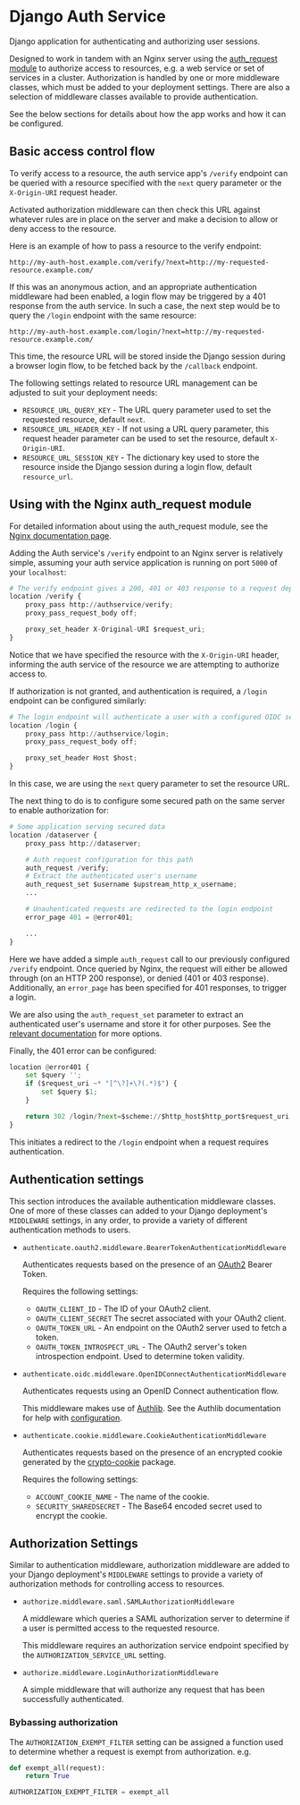 # Django Auth Service

Django application for authenticating and authorizing user sessions.

Designed to work in tandem with an Nginx server using the [auth_request module](http://nginx.org/en/docs/http/ngx_http_auth_request_module.html)
to authorize access to resources, e.g. a web service or set of services in a cluster.
Authorization is handled by one or more middleware classes, which must be added to your deployment settings.
There are also a selection of middleware classes available to provide authentication.

See the below sections for details about how the app works and how it can be configured.

## Basic access control flow

To verify access to a resource, the auth service app's `/verify` endpoint can be queried with a resource specified
with the `next` query parameter or the `X-Origin-URI` request header.

Activated authorization middleware can then check this URL against whatever rules are in place on the server and
make a decision to allow or deny access to the resource.

Here is an example of how to pass a resource to the verify endpoint:

```
http://my-auth-host.example.com/verify/?next=http://my-requested-resource.example.com/
```

If this was an anonymous action, and an appropriate authentication middleware had been enabled, a login flow
may be triggered by a 401 response from the auth service. In such a case, the next step would be to query the `/login`
endpoint with the same resource:

```
http://my-auth-host.example.com/login/?next=http://my-requested-resource.example.com/
```

This time, the resource URL will be stored inside the Django session during a browser login flow, to be fetched
back by the `/callback` endpoint.

The following settings related to resource URL management can be adjusted to suit your deployment needs:

- `RESOURCE_URL_QUERY_KEY` - The URL query parameter used to set the requested resource, default `next`.
- `RESOURCE_URL_HEADER_KEY` - If not using a URL query parameter, this request header parameter can be used to set the resource, default `X-Origin-URI`.
- `RESOURCE_URL_SESSION_KEY` - The dictionary key used to store the resource inside the Django session during a login flow, default `resource_url`.

## Using with the Nginx auth_request module

For detailed information about using the auth_request module, see the [Nginx documentation page](http://nginx.org/en/docs/http/ngx_http_auth_request_module.html).

Adding the Auth service's `/verify` endpoint to an Nginx server is relatively simple, assuming your auth service application is running on port `5000` of your `localhost`:

```python
# The verify endpoint gives a 200, 401 or 403 response to a request depending on authorization
location /verify {
    proxy_pass http://authservice/verify;
    proxy_pass_request_body off;

    proxy_set_header X-Original-URI $request_uri;
}
```

Notice that we have specified the resource with the `X-Origin-URI` header, informing the auth service of the resource we are attempting to authorize access to.

If authorization is not granted, and authentication is required, a `/login` endpoint can be configured similarly:

```python
# The login endpoint will authenticate a user with a configured OIDC server
location /login {
    proxy_pass http://authservice/login;
    proxy_pass_request_body off;

    proxy_set_header Host $host;
}
```

In this case, we are using the `next` query parameter to set the resource URL.

The next thing to do is to configure some secured path on the same server to enable authorization for:

```python
# Some application serving secured data
location /dataserver {
    proxy_pass http://dataserver;

    # Auth request configuration for this path
    auth_request /verify;
    # Extract the authenticated user's username
    auth_request_set $username $upstream_http_x_username;
    ...

    # Unauhenticated requests are redirected to the login endpoint
    error_page 401 = @error401;

    ...
}
```

Here we have added a simple `auth_request` call to our previously configured `/verify` endpoint. Once queried by Nginx, the request will either be allowed through (on an HTTP 200 response), or denied (401 or 403 response). Additionally, an `error_page` has been specified for 401 responses, to trigger a login.

We are also using the `auth_request_set` parameter to extract an authenticated user's username and store it for other purposes. See the [relevant documentation](http://nginx.org/en/docs/http/ngx_http_auth_request_module.html) for more options.

Finally, the 401 error can be configured:

```python
location @error401 {
    set $query '';
    if ($request_uri ~* "[^\?]+\?(.*)$") {
        set $query $1;
    }

    return 302 /login/?next=$scheme://$http_host$http_port$request_uri;
}
```

This initiates a redirect to the `/login` endpoint when a request requires authentication.

## Authentication settings

This section introduces the available authentication middleware classes. One of more of these classes can added to your Django deployment's `MIDDLEWARE`
settings, in any order, to provide a variety of different authentication methods to users.

- `authenticate.oauth2.middleware.BearerTokenAuthenticationMiddleware`

  Authenticates requests based on the presence of an [OAuth2](https://oauth.net/2/) Bearer Token.

  Requires the following settings:

  - `OAUTH_CLIENT_ID` - The ID of your OAuth2 client.
  - `OAUTH_CLIENT_SECRET` The secret associated with your OAuth2 client.
  - `OAUTH_TOKEN_URL` - An endpoint on the OAuth2 server used to fetch a token.
  - `OAUTH_TOKEN_INTROSPECT_URL` - The OAuth2 server's token introspection endpoint. Used to determine token validity.

- `authenticate.oidc.middleware.OpenIDConnectAuthenticationMiddleware`

  Authenticates requests using an OpenID Connect authentication flow.

  This middleware makes use of [Authlib](https://pypi.org/project/Authlib/). See the Authlib documentation for help with [configuration](https://docs.authlib.org/en/latest/client/django.html#configuration).

- `authenticate.cookie.middleware.CookieAuthenticationMiddleware`

  Authenticates requests based on the presence of an encrypted cookie generated by the [crypto-cookie](https://pypi.org/project/crypto-cookie/) package.

  Requires the following settings:

  - `ACCOUNT_COOKIE_NAME` - The name of the cookie.
  - `SECURITY_SHAREDSECRET` - The Base64 encoded secret used to encrypt the cookie.

## Authorization Settings

Similar to authentication middleware, authorization middleware are added to your Django deployment's `MIDDLEWARE` settings
to provide a variety of authorization methods for controlling access to resources.

- `authorize.middleware.saml.SAMLAuthorizationMiddleware`

  A middleware which queries a SAML authorization server to determine if a user is permitted access to the requested resource.

  This middleware requires an authorization service endpoint specified by the `AUTHORIZATION_SERVICE_URL` setting.

- `authorize.middleware.LoginAuthorizationMiddleware`

  A simple middleware that will authorize any request that has been successfully authenticated.

### Bybassing authorization

The `AUTHORIZATION_EXEMPT_FILTER` setting can be assigned a function used to determine whether a request is exempt from authorization. e.g.

  ```python
  def exempt_all(request):
      return True

  AUTHORIZATION_EXEMPT_FILTER = exempt_all
  ```
